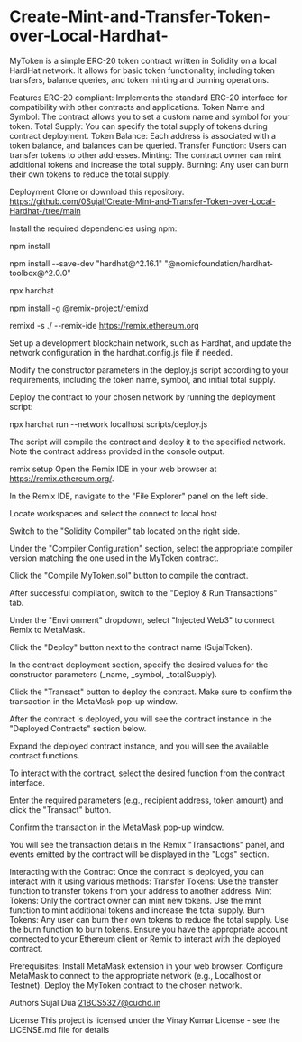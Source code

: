 # Create-Mint-and-Transfer-Token-over-Local-Hardhat-
MyToken is a simple ERC-20 token contract written in Solidity on a local HardHat network. It allows for basic token functionality, including token transfers, balance queries, and token minting and burning operations.

Features
ERC-20 compliant: Implements the standard ERC-20 interface for compatibility with other contracts and applications. Token Name and Symbol: The contract allows you to set a custom name and symbol for your token. Total Supply: You can specify the total supply of tokens during contract deployment. Token Balance: Each address is associated with a token balance, and balances can be queried. Transfer Function: Users can transfer tokens to other addresses. Minting: The contract owner can mint additional tokens and increase the total supply. Burning: Any user can burn their own tokens to reduce the total supply.

Deployment
Clone or download this repository.
https://github.com/0Sujal/Create-Mint-and-Transfer-Token-over-Local-Hardhat-/tree/main

Install the required dependencies using npm:

npm install

npm install --save-dev "hardhat@^2.16.1" "@nomicfoundation/hardhat-toolbox@^2.0.0"

npx hardhat

npm install -g @remix-project/remixd

remixd -s ./ --remix-ide https://remix.ethereum.org

Set up a development blockchain network, such as Hardhat, and update the network configuration in the hardhat.config.js file if needed.

Modify the constructor parameters in the deploy.js script according to your requirements, including the token name, symbol, and initial total supply.

Deploy the contract to your chosen network by running the deployment script:

npx hardhat run --network localhost scripts/deploy.js

The script will compile the contract and deploy it to the specified network. Note the contract address provided in the console output.

remix setup
Open the Remix IDE in your web browser at https://remix.ethereum.org/.

In the Remix IDE, navigate to the "File Explorer" panel on the left side.

Locate workspaces and select the connect to local host

Switch to the "Solidity Compiler" tab located on the right side.

Under the "Compiler Configuration" section, select the appropriate compiler version matching the one used in the MyToken contract.

Click the "Compile MyToken.sol" button to compile the contract.

After successful compilation, switch to the "Deploy & Run Transactions" tab.

Under the "Environment" dropdown, select "Injected Web3" to connect Remix to MetaMask.

Click the "Deploy" button next to the contract name (SujalToken).

In the contract deployment section, specify the desired values for the constructor parameters (_name, _symbol, _totalSupply).

Click the "Transact" button to deploy the contract. Make sure to confirm the transaction in the MetaMask pop-up window.

After the contract is deployed, you will see the contract instance in the "Deployed Contracts" section below.

Expand the deployed contract instance, and you will see the available contract functions.

To interact with the contract, select the desired function from the contract interface.

Enter the required parameters (e.g., recipient address, token amount) and click the "Transact" button.

Confirm the transaction in the MetaMask pop-up window.

You will see the transaction details in the Remix "Transactions" panel, and events emitted by the contract will be displayed in the "Logs" section.

Interacting with the Contract
Once the contract is deployed, you can interact with it using various methods: Transfer Tokens: Use the transfer function to transfer tokens from your address to another address. Mint Tokens: Only the contract owner can mint new tokens. Use the mint function to mint additional tokens and increase the total supply. Burn Tokens: Any user can burn their own tokens to reduce the total supply. Use the burn function to burn tokens. Ensure you have the appropriate account connected to your Ethereum client or Remix to interact with the deployed contract.

Prerequisites:
Install MetaMask extension in your web browser. Configure MetaMask to connect to the appropriate network (e.g., Localhost or Testnet). Deploy the MyToken contract to the chosen network.

Authors
Sujal Dua 21BCS5327@cuchd.in

License
This project is licensed under the Vinay Kumar License - see the LICENSE.md file for details
